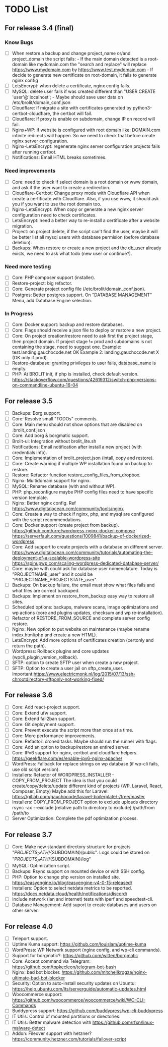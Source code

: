 # TODO List

## For release 3.4 (final)

### Know Bugs

- [ ] When restore a backup and change project_name or/and project_domain the script fails:
        - If the main domain detected is a root-domain like mydomain.com the "search and replace" 
          will replace https://www.mydomain.com by https://www.test.mydomain.com
        - If decide to generate new certificate on root-domain, it fails to generate nginx config
- [ ] LetsEncrypt: when delete a certificate, nginx config fails.
- [ ] MySQL: delete user fails if was created different than "USER CREATE 'user'@'localhost'; 
        - Maybe should save user data on /etc/brolit/domain_conf.json
- [ ] Cloudflare: if migrate a site with certificates generated by python3-certbot-cloudflare, the certbot will fail.
- [ ] Cloudflare: if proxy is enable on subdomain, change IP on record will fail.
- [ ] Nginx+WP: if website is configured with root domain like: DOMAIN.com infinite redirects will happen. So we need to check that before create nginx server configuration.
- [ ] Nginx-LetsEncrypt: regenerate nginx server configuration projects fails after running certbot.
- [ ] Notifications: Email HTML breaks sometimes.

### Need improvements

- [ ] Core: need to check if select domain is a root domain or www domain, and ask if the user want to create a redirection.
- [ ] Cloudflare-Certbot: Change proxy mode with Cloudflare API when create a certificate with Cloudflare.
        Also, if you use www, it should ask you if you want to use the root domain too.
- [ ] Nginx-LetsEncrypt: When copy or generate a new nginx server configuration need to check certificates.
- [ ] LetsEncrypt: need a better way to re-install a certificate after a website migration.
- [ ] Project: on project delete, if the script can't find the user, maybe it will be better list all mysql users with database permision (before database deletion).
- [ ] Backups: When restore or create a new project and the db_user already exists, we need to ask what todo (new user or continue?).

### Need more testing

- [ ] Core: PHP composer support (installer).
- [ ] Restore-project: big refactor.
- [ ] Core: Generate project config file (/etc/brolit/domain_conf.json).
- [ ] Postgres: Better postgres support. On "DATABASE MANAGEMENT" Menu, add Database Engine selection.

### In Progress

- [ ] Core: Docker support: backup and restore databases.
- [ ] Core: Flags should receive a json file to deploy or restore a new project.
- [ ] Core: On project creation/restore need to ask first the project stage, then project domain.
        If project stage != prod and subdomains is not containing the stage, need to suggest one.
        Example: test.landing.gauchocode.net OK
        Example 2: landing.gauchocode.net X (OK only if prod).
- [ ] Restore-database: granting privileges to user fails, database_name is empty.
- [ ] PHP: At BROLIT init, if php is installed, check default version.
        https://stackoverflow.com/questions/42619312/switch-php-versions-on-commandline-ubuntu-16-04

## For release 3.5

- [ ] Backups: Borg support.
- [ ] Core: Resolve small "TODOs" comments.
- [ ] Core: Main menu should not show options that are disabled on .brolit_conf.json
- [ ] Core: Add borg & borgmatic support.
- [ ] Brolit-ui: Integration without brolit_lite.sh
- [ ] Notifications: Email notification after install a new project (with credentials info).
- [ ] Core: Implementation of brolit_project.json (intall, copy and restore).
- [ ] Core: Create warning if multiple WP installation found on backup to restore.
- [ ] Restore: Refactor function restore_config_files_from_dropbox.
- [ ] Nginx: Multidomain support for nginx.
- [ ] MySQL: Rename database (with and without WP).
- [ ] PHP: php_reconfigure maybe PHP config files need to have specific version template.
- [ ] Nginx: Better nginx config. 
        Ref https://www.digitalocean.com/community/tools/nginx
- [ ] Core: Create a way to check if nginx, php, and mysql are configured with the script recommendations.
- [ ] Core: Docker support (create project from backup).
        https://github.com/urre/wordpress-nginx-docker-compose
        https://serverfault.com/questions/1009841/backup-of-dockerized-wordpress
- [ ] Core: Add support to create projects with a database on different server.
        https://www.digitalocean.com/community/tutorials/automating-the-deployment-of-a-scalable-wordpress-site
        https://spinupwp.com/scaling-wordpress-dedicated-database-server/
- [ ] Core: maybe with could ask for database user nomenclature. Today is "PROJECTNAME_user" and it could be "PROJECTNAME_PROJECTSTATE_user".
- [ ] Backups: On backup failure, the email must show what files fails and what files are correct backuped.
- [ ] Backups: Implement on restore_from_backup easy way to restore all sites.
- [ ] Scheduled options: backups, malware scans, image optimizations and wp actions (core and plugins updates, checksum and wp re-installation).
- [ ] Refactor of RESTORE_FROM_SOURCE and complete server config restore.
- [ ] Nginx: New option to put website on maintenance (maybe rename index.html/php and create a new HTML).
- [ ] LetsEncrypt: Add more options of certificates creation (certonly and return the path).
- [ ] Wordpress: Rollback plugins and core updates (wpcli_plugin_version_rollback).
- [ ] SFTP: option to create SFTP user when create a new project.
- [ ] SFTP: Option to create a user jail on sftp_create_user.
        Important:https://www.electricmonk.nl/log/2015/07/13/ssh-chrootdirectory-sftponly-not-working-fixed/

## For release 3.6

- [ ] Core: Add react-project support.
- [ ] Core: Extend ufw support.
- [ ] Core: Extend fail2ban support.
- [ ] Core: Git deployment support.
- [ ] Core: Prevent execute the script more than once at a time.
- [ ] Core: More performance improvements.
- [ ] Core: Refactor: croned tasks. Maybe should run the runner with flags.
- [ ] Core: Add an option to backup/restore an entired server.
- [ ] Core: IPv6 support for nginx, certbot and cloudflare helpers.
        https://geekflare.com/es/enable-ipv6-nginx-apache/
- [ ] WordPress: Fallback for replace strings on wp database (if wp-cli fails, use old script version).
- [ ] Installers: Refactor of WORDPRESS_INSTALLER - COPY_FROM_PROJECT
        The idea is that you could create/copy/delete/update different kind of projects (WP, Laravel, React, Composer, Empty)
        Maybe add this for Laravel: https://gitlab.com/gauchocode/laravel-boilerplate/-/tree/master
- [ ] Installers: COPY_FROM_PROJECT option to exclude uploads directory
        rsync -ax --exclude [relative path to directory to exclude] /path/from /path/to
- [ ] Server Optimization: Complete the pdf optimization process.

## For release 3.7

- [ ] Core: Make new standard directory structure for projects "${PROJECTS_PATH}/${SUBDOMAIN}/public". Logs could be stored on "${PROJECTS_PATH}/${SUBDOMAIN}/log"
- [ ] MySQL: Optimization script.
- [ ] Backups: Rsync support on mounted device or with SSH config.
- [ ] PHP: Option to change php version on installed site.
        https://easyengine.io/blog/easyengine-v4-0-15-released/
- [ ] Installers: Option to select netdata metrics to be reported.
        https://docs.netdata.cloud/health/notifications/discord/
- [ ] Include network (lan and internet) tests with iperf and speedtest-cli.
- [ ] Database Management: Add suport to create databases and users on other server.

## For release 4.0

- [ ] Teleport support.
- [ ] Uptime Kuma support: 
        https://github.com/louislam/uptime-kuma
- [ ] WordPress: WP Network support (nginx config, and wp-cli commands).
- [ ] Support for borgmatic?: https://github.com/witten/borgmatic
- [ ] Core: Accept command via Telegram: https://github.com/topkecleon/telegram-bot-bash
- [ ] Nginx: bad bot blocker.
      https://github.com/mitchellkrogza/nginx-ultimate-bad-bot-blocker
- [ ] Security: Option to auto-install security updates on Ubuntu: 
        https://help.ubuntu.com/lts/serverguide/automatic-updates.html
- [ ] Woocommerce support: https://github.com/woocommerce/woocommerce/wiki/WC-CLI-Commands
- [ ] Buddypress support: https://github.com/buddypress/wp-cli-buddypress
- [ ] IT Utils: Control of mounted partitions or directories.
- [ ] IT Utils: Better malware detection with https://github.com/rfxn/linux-malware-detect
- [ ] Addon: Fileover support with hetzner? https://community.hetzner.com/tutorials/failover-script